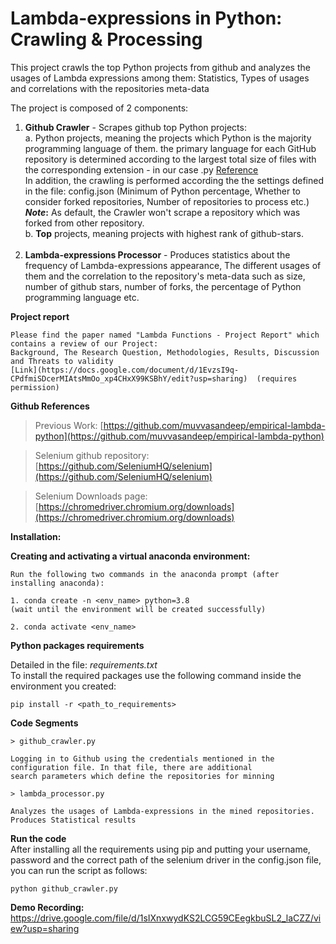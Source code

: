 # 	Lambda-expressions in Python: Crawling & Processing

This project crawls the top Python projects from github and analyzes the usages of Lambda expressions among them: 
Statistics, Types of usages and correlations with the repositories meta-data<br/>

The project is composed of 2 components:
  1. **Github Crawler** - Scrapes github top Python projects:<br/> 
      a. Python projects, meaning the projects which Python is the majority programming language of them. 
        the primary language for each GitHub repository is determined according to the largest total size of files with the corresponding extension - in our case .py
        [Reference](https://stackoverflow.com/questions/5318580/how-does-github-figure-out-a-projects-language)  
        In addition, the crawling is performed according the the settings defined in the file: config.json (Minimum of Python percentage, Whether to consider forked repositories, Number of repositories to process etc.)<br/>
        **_Note_:** As default, the Crawler won't scrape a repository which was forked from other repository.<br/>
      b. **Top** projects, meaning projects with highest rank of github-stars.<br/><br/>
   2. **Lambda-expressions Processor** - Produces statistics about the frequency of Lambda-expressions appearance,
                                      The different usages of them and the correlation to the repository's meta-data 
                                      such as size, number of github stars, number of forks, the percentage of Python 
                                      programming language etc.


**Project report**
```angular2html
Please find the paper named "Lambda Functions - Project Report" which contains a review of our Project: 
Background, The Research Question, Methodologies, Results, Discussion and Threats to validity
[Link](https://docs.google.com/document/d/1EvzsI9q-CPdfmiSDcerMIAtsMmOo_xp4CHxX99KSBhY/edit?usp=sharing)  (requires permission)

```

**Github References**

>Previous Work: [https://github.com/muvvasandeep/empirical-lambda-python](https://github.com/muvvasandeep/empirical-lambda-python)

>Selenium github repository: [https://github.com/SeleniumHQ/selenium](https://github.com/SeleniumHQ/selenium)

>Selenium Downloads page: [https://chromedriver.chromium.org/downloads](https://chromedriver.chromium.org/downloads)


**Installation:**

**Creating and activating a virtual anaconda environment:**
```
Run the following two commands in the anaconda prompt (after installing anaconda):

1. conda create -n <env_name> python=3.8
(wait until the environment will be created successfully)

2. conda activate <env_name>
```

**Python packages requirements**


Detailed in the file: *requirements.txt*<br>
To install the required packages use the following command inside the environment you created:

```
pip install -r <path_to_requirements>
```

**Code Segments** 
```
> github_crawler.py

Logging in to Github using the credentials mentioned in the configuration file. In that file, there are additional 
search parameters which define the repositories for minning 

> lambda_processor.py

Analyzes the usages of Lambda-expressions in the mined repositories. Produces Statistical results

```

**Run the code**
<br>After installing all the requirements using pip and putting your username, password and the correct path of the selenium driver in the config.json file, you can run the script as follows:
```
python github_crawler.py
```

**Demo Recording:**
https://drive.google.com/file/d/1sIXnxwydKS2LCG59CEegkbuSL2_laCZZ/view?usp=sharing
